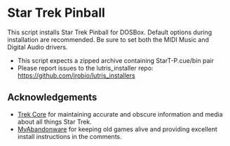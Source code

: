 # Star Trek Pinball

This script installs Star Trek Pinball for DOSBox. Default options during installation are recommended. Be sure to set both the MIDI Music and Digital Audio drivers.

- This script expects a zipped archive containing StarT-P.cue/bin pair
- Please report issues to the lutris_installer repo: https://github.com/jrobio/lutris_installers

## Acknowledgements

- [Trek Core](https://www.trekcore.com/) for maintaining accurate and obscure information and media about all things Star Trek.
- [MyAbandonware](https://www.myabandonware.com) for keeping old games alive and providing excellent install instructions in the comments.